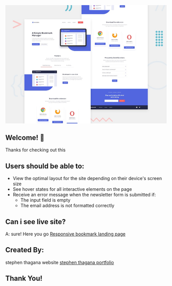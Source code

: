 ![Design preview for the Bookmark landing page coding challenge](./design/desktop-preview.jpg)

## Welcome! 👋

Thanks for checking out this

## Users should be able to:

- View the optimal layout for the site depending on their device's screen size
- See hover states for all interactive elements on the page
- Receive an error message when the newsletter form is submitted if:
  - The input field is empty
  - The email address is not formatted correctly

## Can i see live site?

A: sure! Here you go [Responsive bookmark landing page](https://responsive-bookmark-page.netlify.app/)

## Created By:

stephen thagana
website [stephen thagana portfolio](https://stephen-thagana.netlify.app/)

## Thank You!
